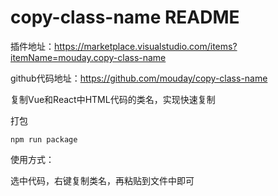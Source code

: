 # copy-class-name README

插件地址：https://marketplace.visualstudio.com/items?itemName=mouday.copy-class-name

github代码地址：https://github.com/mouday/copy-class-name

复制Vue和React中HTML代码的类名，实现快速复制

打包

```
npm run package
```

使用方式：

选中代码，右键复制类名，再粘贴到文件中即可